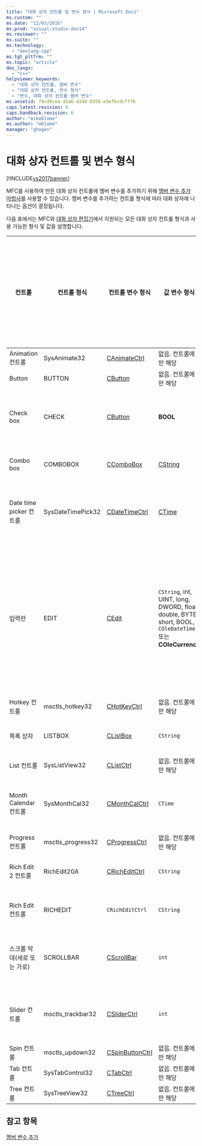 ```yaml
---
title: "대화 상자 컨트롤 및 변수 형식 | Microsoft Docs"
ms.custom: ""
ms.date: "12/03/2016"
ms.prod: "visual-studio-dev14"
ms.reviewer: ""
ms.suite: ""
ms.technology: 
  - "devlang-cpp"
ms.tgt_pltfrm: ""
ms.topic: "article"
dev_langs: 
  - "C++"
helpviewer_keywords: 
  - "대화 상자 컨트롤, 멤버 변수"
  - "대화 상자 컨트롤, 변수 형식"
  - "변수, 대화 상자 컨트롤 멤버 변수"
ms.assetid: f9cd9cea-45a6-4349-8358-e5efbcdcff76
caps.latest.revision: 6
caps.handback.revision: 6
author: "mikeblome"
ms.author: "mblome"
manager: "ghogen"
---
```

# 대화 상자 컨트롤 및 변수 형식
[!INCLUDE[vs2017banner](../assembler/inline/includes/vs2017banner.md)]

MFC를 사용하여 만든 대화 상자 컨트롤에 멤버 변수를 추가하기 위해 [멤버 변수 추가 마법사](../ide/add-member-variable-wizard.md)를 사용할 수 있습니다.  멤버 변수를 추가하는 컨트롤 형식에 따라 대화 상자에 나타나는 옵션이 결정됩니다.  
  
 다음 표에서는 MFC와 [대화 상자 편집기](../mfc/dialog-editor.md)에서 지원되는 모든 대화 상자 컨트롤 형식과 사용 가능한 형식 및 값을 설명합니다.  
  
|컨트롤|컨트롤 형식|컨트롤 변수 형식|값 변수 형식|최소\/최대값\(값 형식에만 해당\)|  
|---------|------------|---------------|-------------|--------------------------|  
|Animation 컨트롤|SysAnimate32|[CAnimateCtrl](../mfc/reference/canimatectrl-class.md)|없음. 컨트롤에만 해당|N\/A|  
|Button|BUTTON|[CButton](../mfc/reference/cbutton-class.md)|없음. 컨트롤에만 해당|N\/A|  
|Check box|CHECK|[CButton](../mfc/reference/cbutton-class.md)|**BOOL**|최소값\/최대값|  
|Combo box|COMBOBOX|[CComboBox](../mfc/reference/ccombobox-class.md)|[CString](../atl-mfc-shared/reference/cstringt-class.md)|최대 문자|  
|Date time picker 컨트롤|SysDateTimePick32|[CDateTimeCtrl](../mfc/reference/cdatetimectrl-class.md)|[CTime](../atl-mfc-shared/reference/ctime-class.md)|최소값\/최대값|  
|입력란|EDIT|[CEdit](../mfc/reference/cedit-class.md)|`CString`, int, UINT, long, DWORD, float, double, BYTE, short, BOOL, `COleDateTime` 또는 **COleCurrency**|최소값\/최대값; 일부는 최대 문자를 지원함|  
|Hotkey 컨트롤|msctls\_hotkey32|[CHotKeyCtrl](../mfc/reference/chotkeyctrl-class.md)|없음. 컨트롤에만 해당|N\/A|  
|목록 상자|LISTBOX|[CListBox](../mfc/reference/clistbox-class.md)|`CString`|최대 문자|  
|List 컨트롤|SysListView32|[CListCtrl](../mfc/reference/clistctrl-class.md)|없음. 컨트롤에만 해당|N\/A|  
|Month Calendar 컨트롤|SysMonthCal32|[CMonthCalCtrl](../mfc/reference/cmonthcalctrl-class.md)|`CTime`|최소값\/최대값|  
|Progress 컨트롤|msctls\_progress32|[CProgressCtrl](../mfc/reference/cprogressctrl-class.md)|없음. 컨트롤에만 해당|N\/A|  
|Rich Edit 2 컨트롤|RichEdit20A|[CRichEditCtrl](../mfc/reference/cricheditctrl-class.md)|`CString`|최대 문자|  
|Rich Edit 컨트롤|RICHEDIT|`CRichEditCtrl`|`CString`|최대 문자|  
|스크롤 막대\(세로 또는 가로\)|SCROLLBAR|[CScrollBar](../mfc/reference/cscrollbar-class.md)|`int`|최소값\/최대값|  
|Slider 컨트롤|msctls\_trackbar32|[CSliderCtrl](../mfc/reference/csliderctrl-class.md)|`int`|최소값\/최대값|  
|Spin 컨트롤|msctls\_updown32|[CSpinButtonCtrl](../mfc/reference/cspinbuttonctrl-class.md)|없음. 컨트롤에만 해당|N\/A|  
|Tab 컨트롤|SysTabControl32|[CTabCtrl](../mfc/reference/ctabctrl-class.md)|없음. 컨트롤에만 해당|N\/A|  
|Tree 컨트롤|SysTreeView32|[CTreeCtrl](../mfc/reference/ctreectrl-class.md)|없음. 컨트롤에만 해당|N\/A|  
  
## 참고 항목  
 [멤버 변수 추가](../ide/adding-a-member-variable-visual-cpp.md)